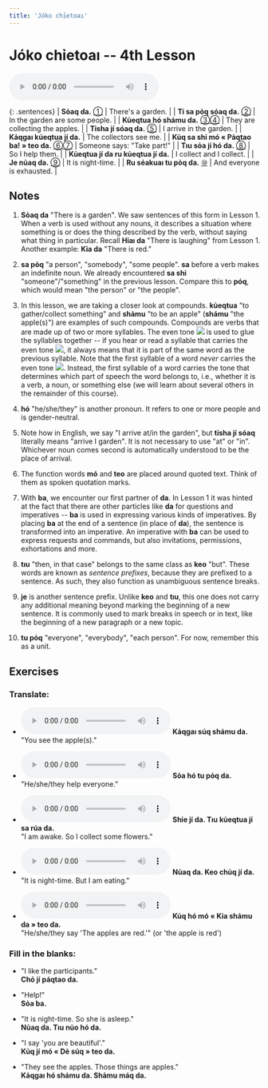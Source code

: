```yaml
---
title: 'Jóko chỉetoaı'
---
```

# **Jóko chỉetoaı** -- 4th Lesson

<audio id="mainaudio" controls src="lesson.mp3"></audio>

{: .sentences}
| **Sỏaq da.**                             [①](#fn-1)           | There's a garden.               |
| **Tỉ sa pỏq sóaq da.**                   [②](#fn-2)           | In the garden are some people.  |
| **Kủeqtua hó shámu da.**                 [③](#fn-3)[④](#fn-4) | They are collecting the apples. |
| **Tỉsha jí sóaq da.**                    [⑤](#fn-5)           | I arrive in the garden.         |
| **Kảqgaı kúeqtua jí da.**                                     | The collectors see me.          |
| **Kủq sa shỉ mó « Pảqtao ba! » teo da.** [⑥](#fn-6)[⑦](#fn-7) | Someone says: "Take part!"      |
| **Tıu sỏa jí hó da.**                    [⑧](#fn-8)           | So I help them.                 |
| **Kủeqtua jí da ru kủeqtua jí da.**                           | I collect and I collect.        |
| **Je nủaq da.**                          [⑨](#fn-9)           | It is night-time.               |
| **Ru sẻakuaı tu pỏq da.**                [⑩](#fn-10)          | And everyone is exhausted.      |

## Notes

1. <a name="fn-1" /> **Sỏaq da** "There is a garden". We saw sentences of this form in Lesson 1. When a verb is used without any nouns, it describes a situation where something is or does the thing described by the verb, without saying what thing in particular. Recall **Hỉaı da** "There is laughing" from Lesson 1. Another example: **Kỉa da** "There is red."

2. <a name="fn-2" /> **sa pỏq** "a person", "somebody", "some people".  **sa** before a verb makes an indefinite noun. We already encountered **sa shỉ** "someone"/"something" in the previous lesson. Compare this to **póq**, which would mean "the person" or "the people".

3. <a name="fn-3" /> In this lesson, we are taking a closer look at compounds.  **kủeqtua** "to gather/collect something" and **shảmu** "to be an apple" (**shámu** "the apple(s)") are examples of such compounds. Compounds are verbs that are made up of two or more syllables. The even tone ![](../tones/t1.png) is used to glue the syllables together -- if you hear or read a syllable that carries the even tone ![](../tones/t1.png), it always means that it is part of the same word as the previous syllable. Note that the first syllable of a word *never* carries the even tone ![](../tones/t1.png). Instead, the first syllable of a word carries the tone that determines which part of speech the word belongs to, i.e., whether it is a verb, a noun, or something else (we will learn about several others in the remainder of this course).

4. <a name="fn-4" /> **hó** "he/she/they" is another pronoun. It refers to one or more people and is gender-neutral.

5. <a name="fn-5" /> Note how in English, we say "I arrive at/in the garden", but **tỉsha jí sóaq** literally means "arrive I garden". It is not necessary to use "at" or "in". Whichever noun comes second is automatically understood to be the place of arrival.

6. <a name="fn-6" /> The function words **mó** and **teo** are placed around quoted text. Think of them as spoken quotation marks.

7. <a name="fn-7" /> With **ba**, we encounter our first partner of **da**. In Lesson 1 it was hinted at the fact that there are other particles like **da** for questions and imperatives -- **ba** is used in expressing various kinds of imperatives. By placing **ba** at the end of a sentence (in place of **da**), the sentence is transformed into an imperative. An imperative with **ba** can be used to express requests and commands, but also invitations, permissions, exhortations and more.

8. <a name="fn-8" /> **tıu** "then, in that case" belongs to the same class as **keo** "but". These words are known as *sentence prefixes*, because they are prefixed to a sentence. As such, they also function as unambiguous sentence breaks.

9. <a name="fn-9" /> **je** is another sentence prefix. Unlike **keo** and **tıu**, this one does not carry any additional meaning beyond marking the beginning of a new sentence. It is commonly used to mark breaks in speech or in text, like the beginning of a new paragraph or a new topic.

10. <a name="fn-10" /> **tu pỏq** "everyone", "everybody", "each person". For now, remember this as a unit.

## Exercises

### Translate:

- <audio controls src="ex1.mp3"></audio>
  **Kảqgaı súq shámu da.**  
  <span class="spoiler">"You see the apple(s)."</span>
  
- <audio controls src="ex2.mp3"></audio>
  **Sỏa hó tu pỏq da.**  
  <span class="spoiler">"He/she/they help everyone."</span>
  
- <audio controls src="ex3.mp3"></audio>
  **Shỉe jí da. Tıu kủeqtua jí sa rúa da.**  
  <span class="spoiler">"I am awake. So I collect some flowers."</span>
  
- <audio controls src="ex4.mp3"></audio>
  **Nủaq da. Keo chủq jí da.**  
  <span class="spoiler">"It is night-time. But I am eating."</span>
  
- <audio controls src="ex5.mp3"></audio>
  **Kủq hó mó « Kỉa shámu da » teo da.**  
  <span class="spoiler">"He/she/they say 'The apples are red.'" (or 'the apple is red')</span>

### Fill in the blanks:

- "I like the participants."  
  **Chỏ jí <span class="spoiler">páqtao</span> da.**
  
- "Help!"  
  **<span class="spoiler">Sỏa</span> ba.**
  
- "It is night-time. So she is asleep."  
  **<span class="spoiler">Nủaq</span> <span class="spoiler">da</span>. Tıu <span class="spoiler">nủo</span> hó da.**
  
- "I say 'you are beautiful'."  
  **<span class="spoiler">Kủq</span> <span class="spoiler">jí</span> mó « <span class="spoiler">Dẻ súq</span> » teo da.**
  
- "They see the apples. Those things are apples."  
  **<span class="spoiler">Kảqgaı</span> <span class="spoiler">hó</span> shámu da. <span class="spoiler">Shảmu</span> máq da.**
